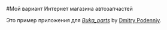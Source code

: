 #Мой вариант Интернет магазина автозапчастей

Это пример приложения для
[*Buka_parts*](http:///)
by [ Dmitry Podenniy](http://).